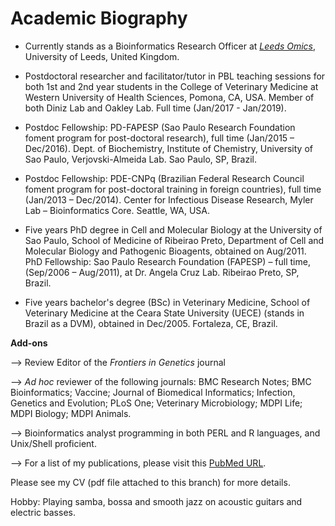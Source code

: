 # Academic Biography

* Currently stands as a Bioinformatics Research Officer at [*Leeds Omics*](http://www.leedsomics.org/), University of Leeds, United Kingdom.

* Postdoctoral researcher and facilitator/tutor in PBL teaching sessions for both 1st and 2nd year students in the College of Veterinary Medicine at Western University of Health Sciences, Pomona, CA, USA. Member of both Diniz Lab and Oakley Lab. Full time (Jan/2017 - Jan/2019).

* Postdoc Fellowship: PD-FAPESP (Sao Paulo Research Foundation foment program for post-doctoral research), full time (Jan/2015 – Dec/2016). Dept. of Biochemistry, Institute of Chemistry, University of Sao Paulo, Verjovski-Almeida Lab. Sao Paulo, SP, Brazil.

* Postdoc Fellowship: PDE-CNPq (Brazilian Federal Research Council foment program for post-doctoral training in foreign countries), full time (Jan/2013 – Dec/2014). Center for Infectious Disease Research, Myler Lab – Bioinformatics Core. Seattle, WA, USA.

* Five years PhD degree in Cell and Molecular Biology at the University of Sao Paulo, School of Medicine of Ribeirao Preto, Department of Cell and Molecular Biology and Pathogenic Bioagents, obtained on Aug/2011.
PhD Fellowship: Sao Paulo Research Foundation (FAPESP) – full time, (Sep/2006 – Aug/2011), at Dr. Angela Cruz Lab. Ribeirao Preto, SP, Brazil.

* Five years bachelor's degree (BSc) in Veterinary Medicine, School of Veterinary Medicine at the Ceara State University (UECE) (stands in Brazil as a DVM), obtained in Dec/2005. Fortaleza, CE, Brazil.

**Add-ons**

--> Review Editor of the *Frontiers in Genetics* journal

--> *Ad hoc* reviewer of the following journals: BMC Research Notes; BMC Bioinformatics; Vaccine; Journal of Biomedical Informatics; Infection, Genetics and Evolution; PLoS One; Veterinary Microbiology; MDPI Life; MDPI Biology; MDPI Animals.

--> Bioinformatics analyst programming in both PERL and R languages, and Unix/Shell proficient.

--> For a list of my publications, please visit this [PubMed URL](https://www.ncbi.nlm.nih.gov/pubmed/?term=(Vasconcelos+EJ%5Bau%5D+OR+Vasconcelos+EJR%5Bau%5D+OR+Rosas+de+Vasconcelos+EJ%5Bau%5D+OR+Rosas+Vasconcelos+EJ%5Bau%5D+)+AND+2005%3A2025%5Bedat%5D).

Please see my CV (pdf file attached to this branch) for more details.

Hobby: Playing samba, bossa and smooth jazz on acoustic guitars and electric basses.

